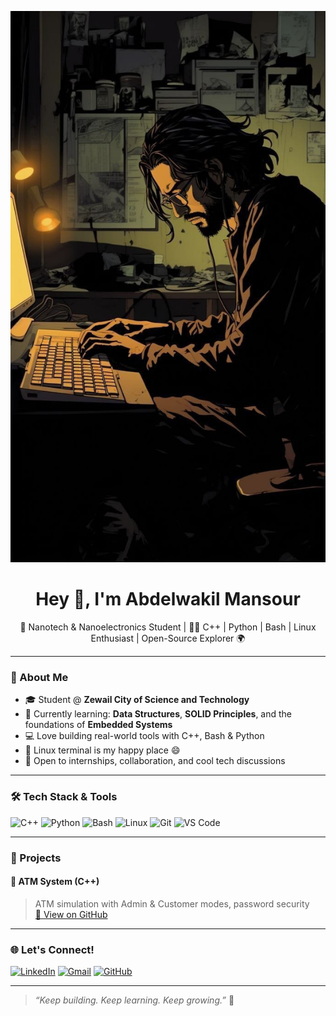 <p align="center">
  <img src="https://raw.githubusercontent.com/abdelwakil-mansour/abdelwakil-mansour/main/photo.jpg" alt="Banner">
</p>

<h1 align="center">Hey 👋, I'm Abdelwakil Mansour</h1>
<p align="center">
  🚀 Nanotech & Nanoelectronics Student | 👨‍💻 C++ | Python | Bash | Linux Enthusiast | Open-Source Explorer 🌍
</p>

---

### 🧠 About Me
- 🎓 Student @ **Zewail City of Science and Technology**
- 🌱 Currently learning: **Data Structures**, **SOLID Principles**, and the foundations of **Embedded Systems**
- 💻 Love building real-world tools with C++, Bash & Python
- 🐧 Linux terminal is my happy place 😄
- 🔭 Open to internships, collaboration, and cool tech discussions

---

### 🛠️ Tech Stack & Tools
![C++](https://img.shields.io/badge/-C++-00599C?style=flat-square&logo=c%2B%2B&logoColor=white)
![Python](https://img.shields.io/badge/-Python-3776AB?style=flat-square&logo=python&logoColor=white)
![Bash](https://img.shields.io/badge/-Bash-4EAA25?style=flat-square&logo=gnubash&logoColor=white)
![Linux](https://img.shields.io/badge/-Linux-FCC624?style=flat-square&logo=linux&logoColor=black)
![Git](https://img.shields.io/badge/-Git-F05032?style=flat-square&logo=git&logoColor=white)
![VS Code](https://img.shields.io/badge/-VSCode-007ACC?style=flat-square&logo=visual-studio-code&logoColor=white)
<!--![Qt](https://img.shields.io/badge/-Qt-41CD52?style=flat-square&logo=qt&logoColor=white)-->

---

### 🚀 Projects

#### 🏦 ATM System (C++)
> ATM simulation with Admin & Customer modes, password security  
[🔗 View on GitHub](https://github.com/Abdelwakil-Mansour/ATM-System)

<!--#### 🐚 Bash Automation Tools
> Scripts for backup, logs, spinners, and file safety — perfect for Linux users  
[🔗 View on GitHub](https://github.com/yourusername/bash-scripts)

#### 💻 Portfolio CLI Launcher
> Interactive terminal-based self-introduction launcher with menus, ASCII UI & links  
[🔗 View on GitHub](https://github.com/yourusername/portfolio-cli)

--- 
-

<!--!### 📈 GitHub Stats

<p align="center">
  <img src="https://github-readme-stats.vercel.app/api?username=yourusername&show_icons=true&theme=tokyonight" height="180" />
  <img src="https://github-readme-stats.vercel.app/api/top-langs/?username=yourusername&layout=compact&theme=tokyonight" height="180" />
</p>
-->
---

### 🌐 Let's Connect!
[![LinkedIn](https://img.shields.io/badge/-LinkedIn-0077B5?style=flat-square&logo=linkedin&logoColor=white)](https://linkedin.com/in/abdelwakil-mansour)
[![Gmail](https://img.shields.io/badge/-Gmail-D14836?style=flat-square&logo=gmail&logoColor=white)](mailto:s-abdelwakil.abdelwakil@zewailcity.edu.eg)
[![GitHub](https://img.shields.io/badge/-GitHub-181717?style=flat-square&logo=github&logoColor=white)](https://github.com/abdelwakil-mansour)

---

> *“Keep building. Keep learning. Keep growing.”* 🚀




